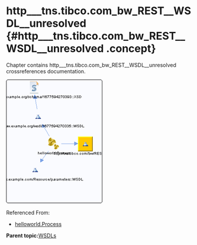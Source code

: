 # http\_\_\_tns.tibco.com\_bw\_REST\_\_WSDL\_\_unresolved {#http___tns.tibco.com_bw_REST__WSDL__unresolved .concept}

Chapter contains http\_\_\_tns.tibco.com\_bw\_REST\_\_WSDL\_\_unresolved crossreferences documentation.

![](cross_http___tns.tibco.com_bw_REST__WSDL.png)

Referenced From:

-   [helloworld.Process](../../../projects/HelloWorld/Processes/helloworld/Process.bwp.md)

**Parent topic:**[WSDLs](../../../cross/dependencies/wsdls/wsdls.md)

